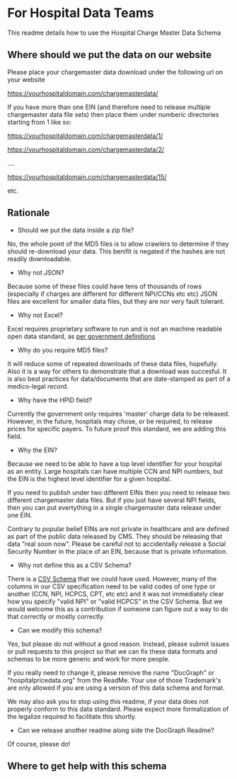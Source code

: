 # For Hospital Data Teams

This readme details how to use the Hospital Charge Master Data Schema

## Where should we put the data on our website

Please place your chargemaster data download under the following url on your website

https://yourhospitaldomain.com/chargemasterdata/

If you have more than one EIN (and therefore need to release multiple chargemaster data file sets) then place them under numberic directories starting from 1 like so:

https://yourhospitaldomain.com/chargemasterdata/1/

https://yourhospitaldomain.com/chargemasterdata/2/

....

https://yourhospitaldomain.com/chargemasterdata/15/

etc.


## Rationale

* Should we put the data inside a zip file?

No, the whole point of the MD5 files is to allow crawlers to determine if they should re-download your data. This benifit is negated if the hashes are not readily downloadable. 

* Why not JSON?

Because some of these files could have tens of thousands of rows (especially if charges are different for different NPI/CCNs etc etc)
JSON files are excellent for smaller data files, but they are nor very fault tolerant. 

* Why not Excel?

Excel requires proprietary software to run and is not an machine readable open data standard, as [per government definitions](https://project-open-data.cio.gov/open-standards/)

* Why do you require MD5 files?

It will reduce some of repeated downloads of these data files, hopefully. 
Also it is a way for others to demonstrate that a download was succesful. 
It is also best practices for data/documents that are date-stamped as part of a medico-legal record. 

* Why have the HPID field?

Currently the government only requires 'master' charge data to be released. 
However, in the future, hospitals may chose, or be required, to release prices for specific payers. 
To future proof this standard, we are adding this field.

* Why the EIN?

Because we need to be able to have a top level identifier for your hospital as an entity. Large hospitals can have multiple CCN and NPI numbers, but the EIN is the highest level identifier for a given hospital.

If you need to publish under two different EINs then you need to release two different chargemaster data files. But if you just have several NPI fields, then you can put evertything in a single chargemaster data release under one EIN. 

Contrary to popular belief EINs are not private in healthcare and are defined as part of the public data released by CMS. They should be releasing that data "real soon now". Please be careful not to accidentally release a Social Security Number in the place of an EIN, because that is private information.  

* Why not define this as a CSV Schema?

There is a [CSV Schema](http://digital-preservation.github.io/csv-schema/csv-schema-1.1.html) that we could have used. However, many of the columns in our CSV specification need to be valid codes of one type or another (CCN, NPI, HCPCS, CPT, etc etc) and it was not immediately clear how you specify "valid NPI" or "valid HCPCS" in the CSV Schema. But we would welcome this as a contribution if someone can figure out a way to do that correctly or mostly correctly.

* Can we modify this schema?

Yes, but please do not without a good reason. Instead, please submit issues or pull requests to this project so that we can fix these data formats and schemas to be more generic and work for more people. 

If you really need to change it, please remove the name "DocGraph" or "hospitalpricedata.org" from the ReadMe.
Your use of those Trademark's are only allowed if you are using a version of this data schema and format.

We may also ask you to stop using this readme, if your data does not properly conform to this data standard. 
Please expect more formalization of the legalize required to facilitate this shortly. 

* Can we release another readme along side the DocGraph Readme?

Of course, please do!


## Where to get help with this schema



